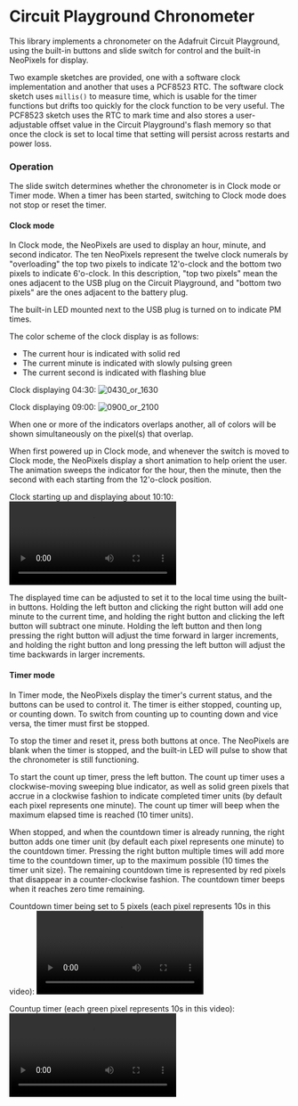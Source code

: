 
# Circuit Playground Chronometer

This library implements a chronometer on the Adafruit Circuit Playground, using
the built-in buttons and slide switch for control and the built-in NeoPixels for
display.

Two example sketches are provided, one with a software clock implementation and
another that uses a PCF8523 RTC.  The software clock sketch uses `millis()` to
measure time, which is usable for the timer functions but drifts too quickly for
the clock function to be very useful.  The PCF8523 sketch uses the RTC to mark
time and also stores a user-adjustable offset value in the Circuit Playground's
flash memory so that once the clock is set to local time that setting will
persist across restarts and power loss.

### Operation

The slide switch determines whether the chronometer is in Clock mode or Timer
mode.  When a timer has been started, switching to Clock mode does not stop or
reset the timer.

#### Clock mode

In Clock mode, the NeoPixels are used to display an hour, minute, and second
indicator. The ten NeoPixels represent the twelve clock numerals by
"overloading" the top two pixels to indicate 12'o-clock and the bottom two
pixels to indicate 6'o-clock. In this description, "top two pixels" mean the
ones adjacent to the USB plug on the Circuit Playground, and "bottom two pixels"
are the ones adjacent to the battery plug.

The built-in LED mounted next to the USB plug is turned on to indicate PM times.

The color scheme of the clock display is as follows:
 - The current hour is indicated with solid red
 - The current minute is indicated with slowly pulsing green
 - The current second is indicated with flashing 
blue

Clock displaying 04:30: ![0430_or_1630](https://github.com/zvonler/CircuitPlaygroundChronometer/assets/19316003/7f7fa97e-6074-4240-9b17-d34e7a9f11d2)

Clock displaying 09:00: ![0900_or_2100](https://github.com/zvonler/CircuitPlaygroundChronometer/assets/19316003/5da281ff-2066-45cc-b471-13dd71892c09)


When one or more of the indicators overlaps another, all of colors will be shown
simultaneously on the pixel(s) that overlap.

When first powered up in Clock mode, and whenever the switch is moved to Clock mode,
the NeoPixels display a short animation to help orient the user. The animation
sweeps the indicator for the hour, then the minute, then the second with each
starting from the 12'o-clock position.

Clock starting up and displaying about 10:10:
<video src="https://github.com/zvonler/CircuitPlaygroundChronometer/assets/19316003/28cf7ee6-0e5c-4f4b-8805-2a2863df8e4f"></video>

The displayed time can be adjusted to set it to the local time using the
built-in buttons. Holding the left button and clicking the right button will add
one minute to the current time, and holding the right button and clicking the
left button will subtract one minute. Holding the left button and then long
pressing the right button will adjust the time forward in larger increments, and
holding the right button and long pressing the left button will adjust the time
backwards in larger increments.

#### Timer mode

In Timer mode, the NeoPixels display the timer's current status, and the buttons
can be used to control it. The timer is either stopped, counting up, or counting
down. To switch from counting up to counting down and vice versa, the timer must
first be stopped.

To stop the timer and reset it, press both buttons at once. The NeoPixels are
blank when the timer is stopped, and the built-in LED will pulse to show that
the chronometer is still functioning.

To start the count up timer, press the left button. The count up timer uses a
clockwise-moving sweeping blue indicator, as well as solid green pixels that
accrue in a clockwise fashion to indicate completed timer units (by default each
pixel represents one minute). The count up timer will beep when the maximum
elapsed time is reached (10 timer units).

When stopped, and when the countdown timer is already running, the right button
adds one timer unit (by default each pixel represents one minute) to the
countdown timer. Pressing the right button multiple times will add more time to
the countdown timer, up to the maximum possible (10 times the timer unit size).
The remaining countdown time is represented by red pixels that disappear in a
counter-clockwise fashion. The countdown timer beeps when it reaches zero time
remaining.

Countdown timer being set to 5 pixels (each pixel represents 10s in this video):
<video src="https://github.com/zvonler/CircuitPlaygroundChronometer/assets/19316003/df013628-75b6-4eeb-8e85-d90bae15da6a"></video>

Countup timer (each green pixel represents 10s in this video):
<video src="https://github.com/zvonler/CircuitPlaygroundChronometer/assets/19316003/90d77e64-bb30-452b-89e9-8a3e4bfd3fce"></video>

